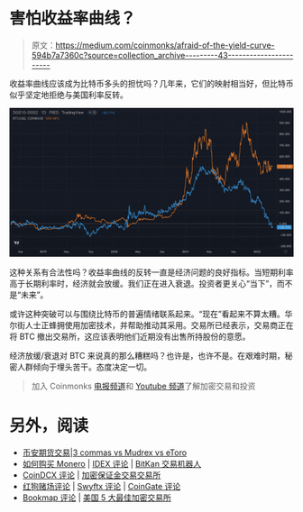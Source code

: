 # 害怕收益率曲线？

> 原文：<https://medium.com/coinmonks/afraid-of-the-yield-curve-594b7a7360c?source=collection_archive---------43----------------------->

收益率曲线应该成为比特币多头的担忧吗？几年来，它们的映射相当好，但比特币似乎坚定地拒绝与美国利率反转。

![](img/39c4fda5c114e9a538d0773774608961.png)

这种关系有合法性吗？收益率曲线的反转一直是经济问题的良好指标。当短期利率高于长期利率时，经济就会放缓。我们正在进入衰退。投资者更关心“当下”，而不是“未来”。

或许这种突破可以与围绕比特币的普遍情绪联系起来。“现在”看起来不算太糟。华尔街人士正蜂拥使用加密技术，并帮助推动其采用。交易所已经表示，交易商正在将 BTC 撤出交易所，这应该表明他们近期没有出售所持股份的意愿。

经济放缓/衰退对 BTC 来说真的那么糟糕吗？也许是，也许不是。在艰难时期，秘密人群倾向于埋头苦干。态度决定一切。

> 加入 Coinmonks [电报频道](https://t.me/coincodecap)和 [Youtube 频道](https://www.youtube.com/c/coinmonks/videos)了解加密交易和投资

# 另外，阅读

*   [币安期货交易](https://coincodecap.com/binance-futures-trading)|[3 commas vs Mudrex vs eToro](https://coincodecap.com/mudrex-3commas-etoro)
*   [如何购买 Monero](https://coincodecap.com/buy-monero) | [IDEX 评论](https://coincodecap.com/idex-review) | [BitKan 交易机器人](https://coincodecap.com/bitkan-trading-bot)
*   [CoinDCX 评论](/coinmonks/coindcx-review-8444db3621a2) | [加密保证金交易交易所](https://coincodecap.com/crypto-margin-trading-exchanges)
*   [红狗赌场评论](https://coincodecap.com/red-dog-casino-review) | [Swyftx 评论](https://coincodecap.com/swyftx-review) | [CoinGate 评论](https://coincodecap.com/coingate-review)
*   [Bookmap 评论](https://coincodecap.com/bookmap-review-2021-best-trading-software) | [美国 5 大最佳加密交易所](https://coincodecap.com/crypto-exchange-usa)